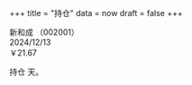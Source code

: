 +++
title = "持仓"
data = now
draft = false
+++

新和成 （002001）  
2024/12/13  
￥21.67

持仓 <span id="daysDifference"></span> 天。

<script>
    const today = new Date();
    const previousDate = new Date('2024-12-13'); // 这里假设之前某日是2024年12月13日
    const oneDay = 24 * 60 * 60 * 1000; // hours * minutes * seconds * milliseconds
    const diffDays = Math.round(Math.abs((today - previousDate) / oneDay));
    document.getElementById('daysDifference').innerText = diffDays;
</script>